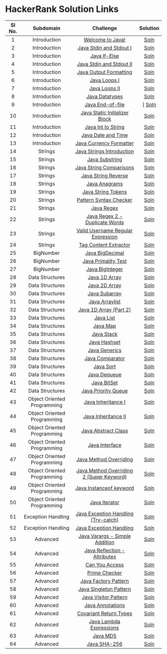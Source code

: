 # HackerRank Solution Links

| Sl No. |          Subdomain          |                                                         Challenge                                                        |                                                                                         Solution                                                                                        |
|:---------------------------:|:------------------------------------------------------------------------------------------------------------------------:|:------:|:---------------------------------------------------------------------------------------------------------------------------------------------------------------------------------------:|
|   1   |         Introduction        | [Welcome to Java!](https://www.hackerrank.com/challenges/welcome-to-java)                                                | [Soln]()                                                  |
|   2   |         Introduction        | [Java Stdin and Stdout I](https://www.hackerrank.com/challenges/java-stdin-and-stdout-1)                                 | [Soln]()                                       |
|   3   |         Introduction        | [Java If-Else](https://www.hackerrank.com/challenges/java-if-else)                                                       | [Soln]()                                                        |
|   4   |         Introduction        | [Java Stdin and Stdout II](https://www.hackerrank.com/challenges/java-stdin-stdout)                                      | [Soln]()                                      |
|   5   |         Introduction        | [Java Output Formatting](https://www.hackerrank.com/challenges/java-output-formatting)                                   | [Soln]()                                            |
|   6   |         Introduction        | [Java Loops I](https://www.hackerrank.com/challenges/java-loops-i)                                                       | [Soln]()                                                      |
|   7   |         Introduction        | [Java Loops II](https://www.hackerrank.com/challenges/java-loops)                                                        | [Soln]()                                                     |
|   8   |         Introduction        | [Java Datatypes](https://www.hackerrank.com/challenges/java-datatypes)                                                   | [Soln]()                                                      |
|   9   |         Introduction        | [Java End-of-file](https://www.hackerrank.com/challenges/java-end-of-file)                                               |] [Soln]()                                                    |
|   10   |         Introduction        | [Java Static Initializer Block](https://www.hackerrank.com/challenges/java-static-initializer-block)                     | [Soln]()                                   |
|   11   |         Introduction        | [Java Int to String](https://www.hackerrank.com/challenges/java-int-to-string)                                           | [Soln]()                                              |
|   12   |         Introduction        | [Java Date and Time](https://www.hackerrank.com/challenges/java-date-and-time)                                           | [Soln]()                                              |
|   13   |         Introduction        | [Java Currency Formatter](https://www.hackerrank.com/challenges/java-currency-formatter)                                 | [Soln]()                                           |
|   14   |           Strings           | [Java Strings Introduction](https://www.hackerrank.com/challenges/java-strings-introduction)                             | [Soln]()                                              |
|   15   |           Strings           | [Java Substring](https://www.hackerrank.com/challenges/java-substring)                                                   | [Soln]()                                                           |
|   16   |           Strings           | [Java String Comparisons](https://www.hackerrank.com/challenges/java-string-compare)                                         | [Soln]()                                                    |
|   17   |           Strings           | [Java String Reverse](https://www.hackerrank.com/challenges/java-string-reverse)                                         | [Soln]()                                                    |
|   18   |           Strings           | [Java Anagrams](https://www.hackerrank.com/challenges/java-anagrams)                                                     | [Soln]()                                                            |
|   19   |           Strings           | [Java String Tokens](https://www.hackerrank.com/challenges/java-string-tokens)                                           | [Soln]()                                                     |
|   20   |           Strings           | [Pattern Syntax Checker](https://www.hackerrank.com/challenges/pattern-syntax-checker)                                   | [Soln]()                                                 |
|   21   |           Strings           | [Java Regex](https://www.hackerrank.com/challenges/java-regex)                                                           | [Soln]()                                                               |
|   22   |           Strings           | [Java Regex 2 - Duplicate Words](https://www.hackerrank.com/challenges/duplicate-word)                                   | [Soln]()                                   |
|   23   |           Strings           | [Valid Username Regular Expression](https://www.hackerrank.com/challenges/valid-username-checker)                          | [Soln]()                                  |
|   24   |           Strings           | [Tag Content Extractor](https://www.hackerrank.com/challenges/tag-content-extractor)                                     | [Soln]()                                                  |
|   25   |          BigNumber          | [Java BigDecimal](https://www.hackerrank.com/challenges/java-bigdecimal)                                                 | [Soln]()                                                        |
|   26   |          BigNumber          | [Java Primality Test](https://www.hackerrank.com/challenges/java-primality-test)                                         | [Soln]()                                                  |
|   27   |          BigNumber          | [Java BigInteger](https://www.hackerrank.com/challenges/java-biginteger)                                                 | [Soln]()                                                        |
|   28   |       Data Structures       | [Java 1D Array](https://www.hackerrank.com/challenges/java-1d-array-introduction)                                        | [Soln]()                                                |
|   29   |       Data Structures       | [Java 2D Array](https://www.hackerrank.com/challenges/java-2d-array)                                                     | [Soln]()                                               |
|   30   |       Data Structures       | [Java Subarray](https://www.hackerrank.com/challenges/java-negative-subarray)                                            | [Soln]()                                                  |
|   31   |       Data Structures       | [Java Arraylist](https://www.hackerrank.com/challenges/java-arraylist)                                                   | [Soln]()                                                 |
|   32   |       Data Structures       | [Java 1D Array (Part 2)](https://www.hackerrank.com/challenges/java-1d-array)                                            | [Soln]()                                   |
|   33   |       Data Structures       | [Java List](https://www.hackerrank.com/challenges/java-list)                                                             | [Soln]()                                                      |
|   34   |       Data Structures       | [Java Map](https://www.hackerrank.com/challenges/phone-book)                                                             | [Soln]()                                                       |
|   35   |       Data Structures       | [Java Stack](https://www.hackerrank.com/challenges/java-stack)                                                           | [Soln]()                                                     |
|   36   |       Data Structures       | [Java Hashset](https://www.hackerrank.com/challenges/java-hashset)                                                       | [Soln]()                                                   |
|   37   |       Data Structures       | [Java Generics](https://www.hackerrank.com/challenges/java-generics)                                                     | [Soln]()                                                  |
|   38   |       Data Structures       | [Java Comparator](https://www.hackerrank.com/challenges/java-comparator)                                                 | [Soln]()                                                |
|   39   |       Data Structures       | [Java Sort](https://www.hackerrank.com/challenges/java-sort)                                                             | [Soln]()                                                      |
|   40   |       Data Structures       | [Java Dequeue](https://www.hackerrank.com/challenges/java-dequeue)                                                       | [Soln]()                                                   |
|   41   |       Data Structures       | [Java BitSet](https://www.hackerrank.com/challenges/java-bitset)                                                         | [Soln]()                                                    |
|   42   |       Data Structures       | [Java Priority Queue](https://www.hackerrank.com/challenges/java-priority-queue)                                           | [Soln]()                               |
|   43   | Object Oriented Programming | [Java Inheritance I](https://www.hackerrank.com/challenges/java-inheritance-1)                                           | [Soln]()                             |
|   44   | Object Oriented Programming | [Java Inheritance II](https://www.hackerrank.com/challenges/java-inheritance-2)                                          | [Soln]()                            |
|   45   | Object Oriented Programming | [Java Abstract Class](https://www.hackerrank.com/challenges/java-abstract-class)                                         | [Soln]()                            |
|   46   | Object Oriented Programming | [Java Interface](https://www.hackerrank.com/challenges/java-interface)                                                   | [Soln]()                                   |
|   47   | Object Oriented Programming | [Java Method Overriding](https://www.hackerrank.com/challenges/java-method-overriding)                                   | [Soln]()                         |
|   48   | Object Oriented Programming | [Java Method Overriding 2 (Super Keyword)](https://www.hackerrank.com/challenges/java-method-overriding-2-super-keyword) | [Soln]() |
|   49   | Object Oriented Programming | [Java Instanceof keyword](https://www.hackerrank.com/challenges/java-instanceof-keyword)                                 | [Soln]()                        |
|   50   | Object Oriented Programming | [Java Iterator](https://www.hackerrank.com/challenges/java-iterator)                                                     | [Soln]()                                    |
|   51   |      Exception Handling     | [Java Exception Handling (Try-catch)](https://www.hackerrank.com/challenges/java-exception-handling-try-catch)           | [Soln]()                     |
|   52   |      Exception Handling     | [Java Exception Handling](https://www.hackerrank.com/challenges/java-exception-handling)                                 | [Soln]()                                   |
|   53   |           Advanced          | [Java Varargs - Simple Addition](https://www.hackerrank.com/challenges/simple-addition-varargs)                          | [Soln]()                                    |
|   54   |           Advanced          | [Java Reflection - Attributes](https://www.hackerrank.com/challenges/java-reflection-attributes)                         | [Soln]()                                        |
|   55   |           Advanced          | [Can You Access](https://www.hackerrank.com/challenges/can-you-access)                                                   | [Soln]()                                                        |
|   56   |           Advanced          | [Prime Checker](https://www.hackerrank.com/challenges/prime-checker)                                                     | [Soln]()                                                           |
|   57   |           Advanced          | [Java Factory Pattern](https://www.hackerrank.com/challenges/java-factory)                                               | [Soln]()                                                  |
|   58   |           Advanced          | [Java Singleton Pattern](https://www.hackerrank.com/challenges/java-singleton)                                           | [Soln]()                                                |
|   59   |           Advanced          | [Java Visitor Pattern](https://www.hackerrank.com/challenges/java-vistor-pattern)                                        | [Soln]()                                                  |
|   60   |           Advanced          | [Java Annotations](https://www.hackerrank.com/challenges/java-annotations)                                               | [Soln]()                                                        |
|   61   |           Advanced          | [Covariant Return Types](https://www.hackerrank.com/challenges/java-covariance)                                          | [Soln]()                                                |
|   62   |           Advanced          | [Java Lambda Expressions](https://www.hackerrank.com/challenges/java-lambda-expressions)                                 | [Soln]()                                               |
|   63   |           Advanced          | [Java MD5](https://www.hackerrank.com/challenges/java-md5)                                                               | [Soln]()                                                                |
|   64   |           Advanced          | [Java SHA-256](https://www.hackerrank.com/challenges/sha-256)                                                            | [Soln]()                                                            |